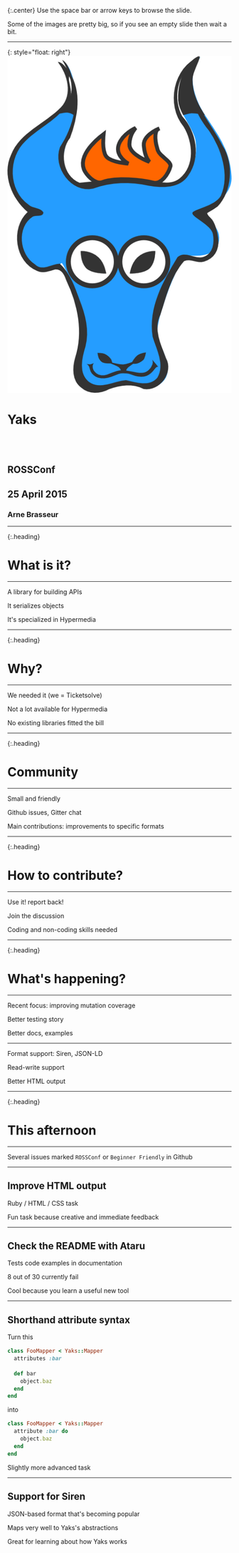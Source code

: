 
{:.center}
Use the space bar or arrow keys to browse the slide.

Some of the images are pretty big, so if you see an empty slide then wait a bit.

---

{: style="float: right"}
![](img/big_yak.png)

# Yaks

## &nbsp;

## ROSSConf

## 25 April 2015

### Arne Brasseur


---
{:.heading}

# What is it?

---

A library for building APIs

It serializes objects

It's specialized in Hypermedia

---
{:.heading}

# Why?

---

We needed it (we = Ticketsolve)

Not a lot available for Hypermedia

No existing libraries fitted the bill

---
{:.heading}

# Community

---

Small and friendly

Github issues, Gitter chat

Main contributions: improvements to specific formats

---
{:.heading}

# How to contribute?

---

Use it! report back!

Join the discussion

Coding and non-coding skills needed

---
{:.heading}

# What's happening?

---

Recent focus: improving mutation coverage

Better testing story

Better docs, examples

---

Format support: Siren, JSON-LD

Read-write support

Better HTML output

---
{:.heading}

# This afternoon

---

Several issues marked `ROSSConf` or `Beginner Friendly` in Github

---

## Improve HTML output

Ruby / HTML / CSS task

Fun task because creative and immediate feedback

---

## Check the README with Ataru

Tests code examples in documentation

8 out of 30 currently fail

Cool because you learn a useful new tool

---

## Shorthand attribute syntax

Turn this

``` ruby
class FooMapper < Yaks::Mapper
  attributes :bar

  def bar
    object.baz
  end
end
```

into

``` ruby
class FooMapper < Yaks::Mapper
  attribute :bar do
    object.baz
  end
end
```

Slightly more advanced task

---

## Support for Siren

JSON-based format that's becoming popular

Maps very well to Yaks's abstractions

Great for learning about how Yaks works
